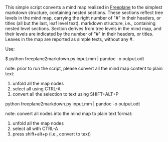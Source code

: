 This simple script converts a mind map realized in 
[Freeplane](httd://www.freeplane.org) to the simplest 
markdown structure, containing nested sections.
These sections reflect tree levels in the mind map, carrying the right number of 
"#" in their headers, or titles (all but the last, leaf level text).
markdown structure, i.e., containing nested level sections.
Section derives from tree levels in the mind map, and their 
levels are indicated by the number of "#" in their headers, or titles.
Leaves in the map are reported as simple texts, without any #.



Use:


$ python freeplane2markdown.py input.mm | pandoc -o output.odt

note: prior to run the script, please convert all the mind map content 
to plain text:

1) unfold all the map nodes
2) select all using CTRL-A
3) convert all the selection to text using SHIFT+ALT+P

python freeplane2markdown.py input.mm | pandoc -o output.odt

note: convert all nodes into the mind map to plain text format:
1) unfold all the map nodes
2) select all with CTRL-A
3) press shift+alt+p (i.e., convert to text)



